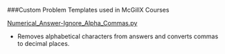 ###Custom Problem Templates used in McGillX Courses

[Numerical_Answer-Ignore_Alpha_Commas.py](/Numerical_Answer-Ignore_Alpha-Commas)

+ Removes alphabetical characters from answers and converts commas to decimal places.
  
  
